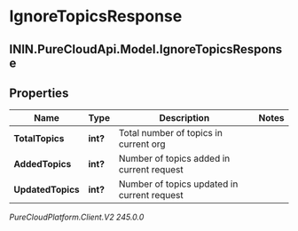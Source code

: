 # IgnoreTopicsResponse

## ININ.PureCloudApi.Model.IgnoreTopicsResponse

## Properties

|Name | Type | Description | Notes|
|------------ | ------------- | ------------- | -------------|
| **TotalTopics** | **int?** | Total number of topics in current org | |
| **AddedTopics** | **int?** | Number of topics added in current request | |
| **UpdatedTopics** | **int?** | Number of topics updated in current request | |



_PureCloudPlatform.Client.V2 245.0.0_
